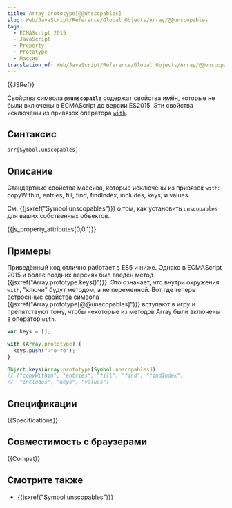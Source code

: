 ```yaml
---
title: Array.prototype[@@unscopables]
slug: Web/JavaScript/Reference/Global_Objects/Array/@@unscopables
tags:
  - ECMAScript 2015
  - JavaScript
  - Property
  - Prototype
  - Массив
translation_of: Web/JavaScript/Reference/Global_Objects/Array/@@unscopables
---
```


{{JSRef}}

Свойства символа **`@@unscopable`** содержат свойства имён, которые не были включены в ECMAScript до версии ES2015. Эти свойства исключены из привязок оператора [`with`](/ru/docs/Web/JavaScript/Reference/Statements/with).

## Синтаксис

```
arr[Symbol.unscopables]
```

## Описание

Стандартные свойства массива, которые исключены из привязок `with`: copyWithin, entries, fill, find, findIndex, includes, keys, и values.

См. {{jsxref("Symbol.unscopables")}} о том, как установить `unscopables` для ваших собственных объектов.

{{js_property_attributes(0,0,1)}}

## Примеры

Приведённый код отлично работает в ES5 и ниже. Однако в ECMAScript 2015 и более поздних версиях был введён метод {{jsxref("Array.prototype.keys()")}}. Это означает, что внутри окружения `with`, "ключи" будут методом, а не переменной. Вот где теперь встроенные свойства символа {{jsxref("Array.prototype[@@unscopables]")}} вступают в игру и препятствуют тому, чтобы некоторые из методов Array были включены в оператор `with`.

```js
var keys = [];

with (Array.prototype) {
  keys.push("что-то");
}

Object.keys(Array.prototype[Symbol.unscopables]);
// ["copyWithin", "entries", "fill", "find", "findIndex",
//  "includes", "keys", "values"]
```

## Спецификации

{{Specifications}}

## Совместимость с браузерами

{{Compat}}

## Смотрите также

- {{jsxref("Symbol.unscopables")}}
